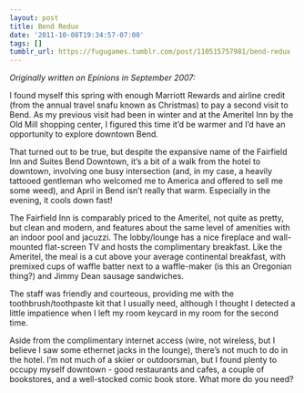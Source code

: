 ```yaml
---
layout: post
title: Bend Redux
date: '2011-10-08T19:34:57-07:00'
tags: []
tumblr_url: https://fugugames.tumblr.com/post/110515757981/bend-redux
---
```

_Originally written on Epinions in September 2007:_

I found myself this spring with enough Marriott Rewards and airline credit (from the annual travel snafu known as Christmas) to pay a second visit to Bend. As my previous visit had been in winter and at the Ameritel Inn by the Old Mill shopping center, I figured this time it’d be warmer and I’d have an opportunity to explore downtown Bend.

That turned out to be true, but despite the expansive name of the Fairfield Inn and Suites Bend Downtown, it’s a bit of a walk from the hotel to downtown, involving one busy intersection (and, in my case, a heavily tattooed gentleman who welcomed me to America and offered to sell me some weed), and April in Bend isn’t really that warm. Especially in the evening, it cools down fast!

The Fairfield Inn is comparably priced to the Ameritel, not quite as pretty, but clean and modern, and features about the same level of amenities with an indoor pool and jacuzzi. The lobby/lounge has a nice fireplace and wall-mounted flat-screen TV and hosts the complimentary breakfast. Like the Ameritel, the meal is a cut above your average continental breakfast, with premixed cups of waffle batter next to a waffle-maker (is this an Oregonian thing?) and Jimmy Dean sausage sandwiches.

The staff was friendly and courteous, providing me with the toothbrush/toothpaste kit that I usually need, although I thought I detected a little impatience when I left my room keycard in my room for the second time.

Aside from the complimentary internet access (wire, not wireless, but I believe I saw some ethernet jacks in the lounge), there’s not much to do in the hotel. I’m not much of a skiier or outdoorsman, but I found plenty to occupy myself downtown - good restaurants and cafes, a couple of bookstores, and a well-stocked comic book store. What more do you need?

